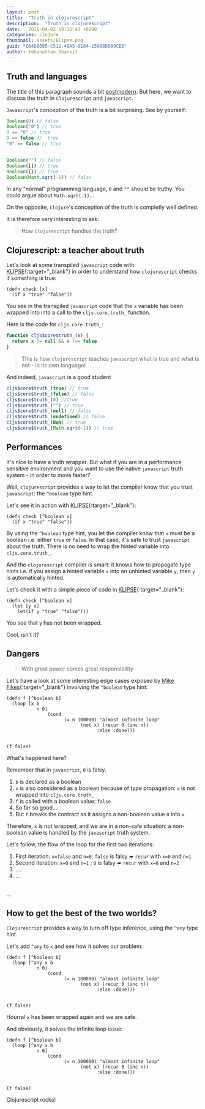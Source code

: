 ```yaml
---
layout: post
title:  "Truth in clojurescript"
description:  "Truth in clojurescript"
date:   2016-04-02 19:15:43 +0200
categories: clojure
thumbnail: assets/klipse.png
guid: "C64D8095-C512-49A5-9184-15608D909CE0"
author: Yehonathan Sharvit
---
```


## Truth and languages

The title of this paragraph sounds a bit [postmodern](https://en.wikipedia.org/wiki/Postmodernism{:target="_blank"}). But here, we want to discuss the truth in `Clojurescript` and `javascript`.

`Javascript`'s conception of the truth is a bit surprising. See by yourself:

~~~ javascript
Boolean(0) // false
Boolean("0") // true
0 == "0" // true
0 == false //  true
"0" == false // true


Boolean("") // false
Boolean([]) // true
Boolean({}) // true
Boolean(Math.sqrt(-1)) // false
~~~

In any "normal" programming language, `0` and `""` should be truthy.
You could argue about `Math.sqrt(-1)`...

On the opposite, `Clojure`'s conception of the truth is completly well defined.

It is therefore very interesting to ask:

>How `Clojurescript` handles the truth?

## Clojurescript: a teacher about truth 

Let's look at some transpiled `javascript` code with [KLIPSE][app-url]{:target="_blank"} in order to understand how `clojurescript` checks if something is true:

~~~klipse-js
(defn check [x]
  (if x "true" "false"))
~~~

You see in the transpiled `javascript` code that the `x` variable has been wrapped into into a call to the `cljs.core.truth_` function.

Here is the code for `cljs.core.truth_`:

~~~ javascript
function cljs$core$truth_(x) {
  return x != null && x !== false
}
~~~

> This is how `clojurescript` teaches `javascript` what is true and what is not - in its own language!

And indeed, `javascript` is a good student

~~~javascript
cljs$core$truth_(true) // true
cljs$core$truth_(false) // false
cljs$core$truth_(0) //true
cljs$core$truth_("") // true
cljs$core$truth_(null) // false
cljs$core$truth_(undefined) // false
cljs$core$truth_(NaN) // true
cljs$core$truth_(Math.sqrt(-1)) // true
~~~

## Performances

It's nice to have a truth wrapper. But what if you are in a performance sensitive environment and you want to use the native `javascript` truth system - in order to move faster?

Well, `clojurescript` provides a way to let the compiler know that you trust `javascript`: the `^boolean` type hint.

Let's see it in action with [KLIPSE][app-url]{:target="_blank"}:

~~~klipse-js
(defn check [^boolean x]
  (if x "true" "false"))
~~~

By using the `^boolean` type hint, you let the compiler know that `x` must be a boolean i.e. either `true` or `false`. In that case, it's safe to trust `javascript` about the truth. There is no need to wrap the hinted variable into `cljs.core.truth_`.

And the `clojurescript` compiler is smart: it knows how to propagate type hints i.e. if you assign a hinted variable `x` into an unhinted variable `y`, then `y` is automatically hinted.

Let's check it with a simple piece of code in [KLIPSE][app-url]{:target="_blank"}:


~~~klipse-js
(defn check [^boolean x]
  (let [y x]
    let(if y "true" "false")))
~~~

You see that `y` has not been wrapped.

Cool, isn't it?

## Dangers

>With great power comes great responsibility

Let's have a look at some interesting edge cases exposed by [Mike Fikes](http://blog.fikesfarm.com/posts/2016-03-31-unhinted-clojurescript.html){:target="_blank"} involving the `^boolean` type hint:

~~~klipse
(defn f [^boolean b]
  (loop [x b
           n 0]
               (cond
                     (= n 100000) "almost infinite loop"
                           (not x) (recur 0 (inc n))
                                 :else :done)))


(f false)
~~~

What's happened here?

Remember that in `javascript`, `0` is falsy.

1. `b` is declared as a boolean 
2. `x` is also considered as a boolean because of type propagation: `x` is not wrapped into `cljs.core.truth_`
3. `f` is called with a boolean value: `false`
4. So far so good...
5. But `f` breaks the contract as it assigns a non-boolean value `0` into `x`.

Therefore, `x` is not wrapped, and we are in a non-safe situation: a non-boolean value is handled by the `javascript` truth system.

Let's follow, the flow of the loop for the first two iterations:

1. First iteration: `x=false` and `n=0`; `false` is falsy  ➠ `recur` with `x=0` and `n=1`
2. Second iteration: `x=0` and `n=1`  ; `0` is falsy ➠ `recur` with `x=0` and `n=2`
3. ....
4. ...
<br/>
...

<br/>

## How to get the best of the two worlds?

`Clojurescript` provides a way to turn off type inference, using the `^any` type hint.

Let's add `^any` to `x` and see how it solves our problem:

~~~klipse-js
(defn f [^boolean b]
  (loop [^any x b
           n 0]
               (cond
                     (= n 100000) "almost infinite loop"
                           (not x) (recur 0 (inc n))
                                 :else :done)))


(f false)
~~~

Hourra! `x` has been wrapped again and we are safe.

And obviously, it solves the infinite loop issue:

~~~klipse
(defn f [^boolean b]
  (loop [^any x b
           n 0]
               (cond
                     (= n 100000) "almost infinite loop"
                           (not x) (recur 0 (inc n))
                                 :else :done)))


(f false)
~~~


Clojurescript rocks!

[app-url]: http://app.klipse.tech

